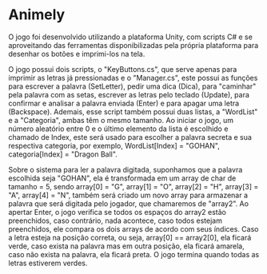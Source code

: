 # Animely
O jogo foi desenvolvido utilizando a plataforma Unity, com scripts C# e se aproveitando das ferramentas disponibilizadas pela própria plataforma para desenhar os botões e imprimi-los na tela.

O jogo possui dois scripts, o "KeyButtons.cs", que serve apenas para imprimir as letras já pressionadas e o "Manager.cs", este possui as funções para escrever a palavra (SetLetter), pedir uma dica (Dica), para "caminhar" pela palavra com as setas, escrever as letras pelo teclado (Update), para confirmar e analisar a palavra enviada (Enter) e para apagar uma letra (Backspace). Ademais, esse script também possui duas listas, a "WordList" e a "Categoria", ambas têm o mesmo tamanho. Ao iniciar o jogo, um número aleatório entre 0 e o último elemento da lista é escolhido e chamado de Index, este será usado para escolher a palavra secreta e sua respectiva categoria, por exemplo, WordList[Index] = "GOHAN", categoria[Index] = "Dragon Ball".

Sobre o sistema para ler a palavra digitada, suponhamos que a palavra escolhida seja "GOHAN", ela é transformada em um array de char de tamanho = 5, sendo array[0] = "G", array[1] = "O", array[2] = "H", array[3] = "A", array[4] = "N", também será criado um novo array para armazenar a palavra que será digitada pelo jogador, que chamaremos de "array2". Ao apertar Enter, o jogo verifica se todos os espaços do array2 estão preenchidos, caso contrário, nada acontece, caso todos estejam preenchidos, ele compara os dois arrays de acordo com seus índices. Caso a letra esteja na posição correta, ou seja, array[0] == array2[0], ela ficará verde, caso exista na palavra mas em outra posição, ela ficará amarela, caso não exista na palavra, ela ficará preta. O jogo termina quando todas as letras estiverem verdes.
